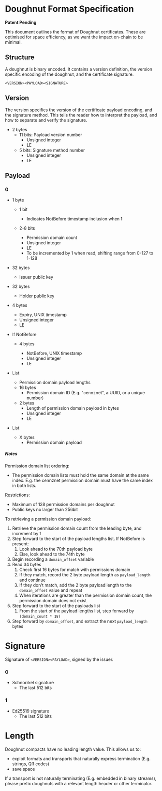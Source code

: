 # Doughnut Format Specification

**Patent Pending**

This document outlines the format of Doughnut certificates. These are optimised for space efficiency, as we want the impact on-chain to be minimal.

## Structure

A doughnut is binary encoded. It contains a version definition, the version specific encoding of the doughnut, and the certificate signature.

```
<VERSION><PAYLOAD><SIGNATURE>
```

## Version

The version specifies the version of the certificate payload encoding, and the signature method. This tells the reader how to interpret the payload, and how to separate and verify the signature.

* 2 bytes
    * 11 bits: Payload version number
        * Unsigned integer
        * LE
    * 5 bits: Signature method number
        * Unsigned integer
        * LE

## Payload

### 0

* 1 byte
    * 1 bit  

        * Indicates NotBefore timestamp inclusion when 1
    * 2-8 bits  

        * Permission domain count
        * Unsigned integer
        * LE
        * To be incremented by 1 when read, shifting range from 0-127 to 1-128
* 32 bytes

    * Issuer public key
* 32 bytes  

    * Holder public key
* 4 bytes
    * Expiry, UNIX timestamp
    * Unsigned integer
    * LE
* If NotBefore
    * 4 bytes  

        * NotBefore, UNIX timestamp
        * Unsigned integer
        * LE
* List  

    * Permission domain payload lengths
    * 16 bytes
        * Permission domain ID (E.g. "cennznet", a UUID, or a unique number)
    * 2 bytes
        * Length of permission domain payload in bytes
        * Unsigned integer
        * LE
* List
    * X bytes
        * Permission domain payload

##### Notes

Permission domain list ordering:

* The permission domain lists must hold the same domain at the same index. E.g. the cennznet permission domain must have the same index in both lists.

Restrictions:

* Maximum of 128 permission domains per doughnut
* Public keys no larger than 256bit

To retrieving a permission domain payload:

1.  Retrieve the permission domain count from the leading byte, and increment by 1
2.  Step forward to the start of the payload lengths list. If NotBefore is present:
    1.  Look ahead to the 70th payload byte
    2.  Else, look ahead to the 74th byte
3.  Begin recording a `domain_offset` variable
4.  Read 34 bytes
    1.  Check first 16 bytes for match with permissions domain
    2.  If they match, record the 2 byte payload length as `payload_length` and continue
    3.  If they don't match, add the 2 byte payload length to the `domain_offset` value and repeat
    4.  When iterations are greater than the permission domain count, the permission domain does not exist
5.  Step forward to the start of the payloads list
    1.  From the start of the payload lengths list, step forward by `(domain_count * 18)`
6.  Step forward by `domain_offset`, and extract the next `payload_length` bytes

# Signature

Signature of `<VERSION><PAYLOAD>`, signed by the issuer.

### 0

* Schnorrkel signature
    * The last 512 bits

### 1

* Ed25519 signature
    * The last 512 bits

# Length

Doughnut compacts have no leading length value. This allows us to:

* exploit formats and transports that naturally express termination (E.g. strings, QR codes)
* save space

If a transport is not naturally terminating (E.g. embedded in binary streams), please prefix doughnuts with a relevant length header or other terminator.

